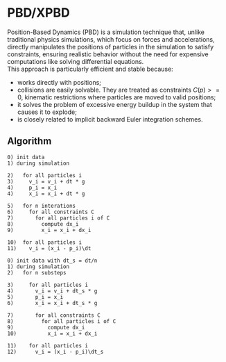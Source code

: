 # PBD/XPBD
Position-Based Dynamics (PBD) is a simulation technique that, unlike traditional physics simulations, which focus on forces and accelerations, directly manipulates the positions of particles in the simulation to satisfy constraints, ensuring realistic behavior without the need for expensive computations like solving differential equations.  
This approach is particularly efficient and stable because:
- works directly with positions;
- collisions are easily solvable. They are treated as constraints $C(p)>=0$, kinematic restrictions where particles are moved to valid positions;
- it solves the problem of excessive energy buildup in the system that causes it to explode;
- is closely related to implicit backward Euler integration schemes.

## Algorithm
```
0) init data
1) during simulation

2)   for all particles i
3)     v_i = v_i + dt * g
4)     p_i = x_i
4)     x_i = x_i + dt * g

5)   for n interations
6)     for all constraints C
7)       for all particles i of C
8)         compute dx_i
9)         x_i = x_i + dx_i

10)  for all particles i
11)    v_i = (x_i - p_i)\dt
```

```
0) init data with dt_s = dt/n
1) during simulation
2)   for n substeps

3)     for all particles i
4)       v_i = v_i + dt_s * g
5)       p_i = x_i
6)       x_i = x_i + dt_s * g

7)       for all constraints C
8)         for all particles i of C
9)           compute dx_i
10)          x_i = x_i + dx_i

11)    for all particles i
12)      v_i = (x_i - p_i)\dt_s
```










<!--\begin{algorithm}
\caption{Calcolo del fattoriale}
\begin{algorithmic}[1]
\REQUIRE $n \geq 0$
\ENSURE $n!$
\IF{$n = 0$}
    \RETURN $1$
\ELSE
    \RETURN $n \times$ \textbf{factorial}($n-1$)
\ENDIF
\end{algorithmic}
\end{algorithm}
<span style="color:red">Testo in rosso</span>

$$ F = m \cdot a $$

La velocità è definita come **$v = \frac{\Delta x}{\Delta t}$**.

(1) for each frame  
(2)     for all particles *i*  
(3)         $v_t$ $\leftarrow$
    

-->
